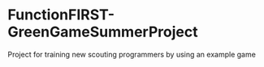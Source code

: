 # FunctionFIRST-GreenGameSummerProject
Project for training new scouting programmers by using an example game
